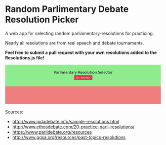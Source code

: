 # Random Parlimentary Debate Resolution Picker
A web app for selecting random parliamentary-resolutions for practicing.

Nearly all resolutions are from real speech and debate tournaments.

**Feel free to submit a pull request with your own resolutions added to the Resolutions.js file!**


![](https://raw.githubusercontent.com/MilanDonhowe/ReadmeImages/master/ResPicker.gif)


Sources:

* http://www.ipdadebate.info/sample-resolutions.html
* http://www.ethosdebate.com/20-practice-parli-resolutions/
* https://www.parlidebate.org/resources
* http://www.ggsa.org/resources/past-topics-resolutions
